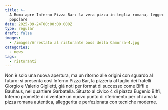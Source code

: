 ```yaml
---
title: >-
  A Roma apre Inferno Pizza Bar: la vera pizza in teglia romana, leggera e
  popolare
date: 2025-09-24T00:00:00.000Z
type: regular
draft: false
images:
  - /images/Arrestato al ristorante boss della Camorra-4.jpg
categories:
  - news
tags:
  - ristoranti
---
```


Non è solo una nuova apertura, ma un ritorno alle origini con sguardo al futuro: si presenta così Inferno Pizza Bar, la pizzeria al taglio dei fratelli Giorgio e Valerio Giglietti, già noti per format di successo come Biffi e Bauhaus, nel quartiere Garbatella. Situato al civico 4 di piazza Eugenio Biffi, Inferno promette di diventare un nuovo punto di riferimento per chi ama la pizza romana autentica, alleggerita e perfezionata con tecniche moderne.
